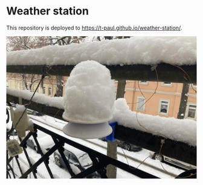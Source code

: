 # Weather station

This repository is deployed to https://t-paul.github.io/weather-station/.

![Foto of the weather station fixed on the balkony railing](media/01.jpg)
